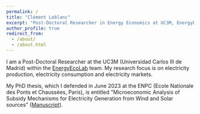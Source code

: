 ```yaml
---
permalink: /
title: "Clément Leblanc"
excerpt: "Post-Doctoral Researcher in Energy Economics at UC3M, EnergyEcoLab"
author_profile: true
redirect_from:
  - /about/
  - /about.html
---
```


I am a Post-Doctoral Researcher at the UC3M (Universidad Carlos III de Madrid) within the [EnergyEcoLab](https://energyecolab.uc3m.es/) team.
My research focus is on electricity production, electricity consumption and electricity markets.


My PhD thesis, which I defended in June 2023 at the ENPC (Ecole Nationale des Ponts et Chaussées, Paris), is entitled "Microeconomic Analysis of Subsidy Mechanisms for Electricity Generation from Wind and Solar sources" ([Manuscript](pastel.hal.science/tel-04269809)).
